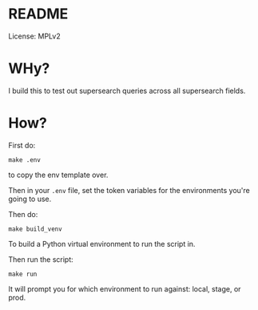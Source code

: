 # README

License: MPLv2


# WHy?

I build this to test out supersearch queries across all supersearch fields.


# How?

First do:

```
make .env
```

to copy the env template over.

Then in your `.env` file, set the token variables for the environments you're
going to use.

Then do:

```
make build_venv
```

To build a Python virtual environment to run the script in.

Then run the script:

```
make run
```

It will prompt you for which environment to run against: local, stage, or prod.
